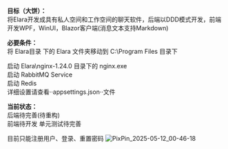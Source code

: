 
**目标（大饼）：**   
将Elara开发成具有私人空间和工作空间的聊天软件，后端以DDD模式开发，前端开发WPF，WinUI，Blazor客户端(消息文本支持Markdown)


**必要条件：**  
将 Elara目录 下的 Elara 文件夹移动到  C:\Program Files 目录下


启动 Elara\nginx-1.24.0 目录下的 nginx.exe   
启动 RabbitMQ Service   
启动 Redis   
详细设置请查看··appsettings.json··文件  



**当前状态：**  
后端待完善(待重构)   
前端待开发
单元测试待完善      



目前只能注册用户、登录、重置密码 
![PixPin_2025-05-12_00-46-18](https://github.com/user-attachments/assets/47c8afb2-bba4-4c1c-a754-6b273cd801f3)
